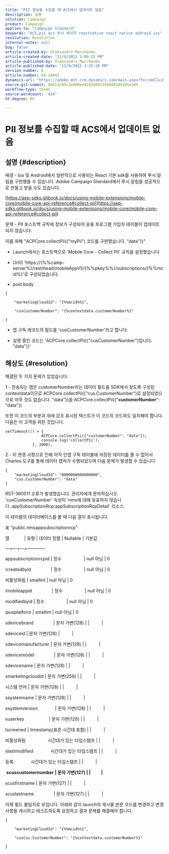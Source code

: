 ```yaml
---
title: "PII 정보를 수집할 때 ACS에서 업데이트 없음"
description: 설명
solution: Campaign
product: Campaign
applies-to: "Campaign Standard"
keywords: "KCS,pii acs 푸시 메시지 reactnative react native android ios"
resolution: Resolution
internal-notes: null
bug: false
article-created-by: Oleksandra Marchenko
article-created-date: "11/9/2022 3:09:25 PM"
article-published-by: Oleksandra Marchenko
article-published-date: "11/9/2022 3:25:28 PM"
version-number: 8
article-number: KA-14941
dynamics-url: "https://adobe-ent.crm.dynamics.com/main.aspx?forceUCI=1&pagetype=entityrecord&etn=knowledgearticle&id=fcaa807e-4060-ed11-9561-6045bd006b25"
source-git-commit: 8dd11c95c1e860ee4182b09235b0d4105165e3d9
workflow-type: tm+mt
source-wordcount: '424'
ht-degree: 0%

---
```


# PII 정보를 수집할 때 ACS에서 업데이트 없음

## 설명 {#description}


배경 - Ios 및 Android에서 일반적으로 사용되는 React 기본 sdk를 사용하여 푸시 알림을 구현했을 수 있습니다. Adobe Campaign Standard에서 푸시 알림을 성공적으로 만들고 받을 수도 있습니다

[https://aep-sdks.gitbook.io/docs/using-mobile-extensions/mobile-core/mobile-core-api-reference#collect-pii](https://aep-sdks.gitbook.io/docs/using-mobile-extensions/mobile-core/mobile-core-api-reference#collect-pii)



문제 - PII 포스트백 규칙에 정보가 구성되어 응용 프로그램 가입자 테이블이 업데이트되지 않습니다.

이를 위해 &quot;ACPCore.collectPii({&quot;myPii&quot;) 코드를 구현했습니다. &quot;data&quot;})&quot;

- Launch에서는 포스트백으로 &#39;Mobile Core - Collect PII&#39; 규칙을 설정했습니다

- Url이 &#39;https://{%%camp-server%}/rest/head/mobileAppV5/{%%pkey%%}/subscriptions/{%%mcid%}&#39;로 구성되었습니다.

- post body


```
{

    "marketingCloudId": "{%%mcid%%}",

    "cusCustomerNumber": "{%contextdata.customerNumber%}"

}
```


- 앱 구독 레코드의 필드를 &#39;cusCustomerNumber&#39;라고 합니다.

- 실행 중인 코드는 &#39;ACPCore.collectPii({&quot;cusCustomerNumber&quot;)입니다. &quot;data&quot;})&#39;


## 해상도 {#resolution}


해결된 두 가지 문제가 있었습니다.



1 - 전송되는 맵은 customerNumber라는 데이터 필드를 SDK에서 찾도록 구성된 contextdata이므로 ACPCore.collectPii({&quot;cus.CustomerNumber&quot;)로 설정되었으므로 아무 것도 없습니다. &quot;data&quot;})을 ACPCore.collectPii({&quot;<b>customerNumber</b>&quot;: &quot;data&quot;})

또한 이 코드의 부분과 위에 강조 표시된 텍스트가 이 코드의 코드와도 일치해야 합니다. 다음은 이 고객을 위한 것입니다.


```
setTimeout(() = {
                ACPCore.collectPii({"customerNumber": "data"});
                console.log('collectPii');
            }, 2000);
```


2 - 이 변경 사항으로 인해 아직 인앱 구독 테이블에 저장된 데이터를 볼 수 없어서 Charles 도구를 통해 데이터 캡처가 수행되었으며 다음 문제가 발생할 수 있습니다


```
{
    "marketingCloudId": "0000000000000000",
    "cus.CustomerNumber": "data"
}
```


RST-360011 오류가 발생했습니다. 관리자에게 문의하십시오.
&#39;cusCustomerNumber&#39; 속성이 &#39;nms에 대해 유효하지 않습니다.:appSubscriptionRcp:appSubscriptionRcpDetail&#39; 리소스.

이 테이블의 데이터베이스를 볼 때 다음 열이 표시됩니다.



표 &quot;public.nmsappsubscriptionrcp&quot;

열            | 유형 | 데이터 정렬 | Nullable | 기본값

—+—+—+————

appsubscriptionrcpid | 정수                  | null 아님 | 0

icreatedbyid                | 정수                  | null 아님 | 0

비활성화됨 | smallint | null 아님 | 0

imobileappid                | 정수                  | null 아님 | 0

modifiedbyid | 정수                  | null 아님 | 0

ipusplatform | smallint | null 아님 | 0

sdevicebrand                | 문자 가변(128) | |          |

sdeviceid | 문자 가변(128) |          |

sdevicemanufacturer | 문자 가변(128) | |          |

sdevicemodel                | 문자 가변(128) | |          |

sdevicename | 문자 가변(128) | |          |

smarketingcloudid | 문자 가변(256) | |          |

시스템 언어 | 문자 가변(128) | |          |

ssystemname | 문자 가변(128) | |          |

ssystemversion              | 문자 가변(128) | |          |

suserkey                    | 문자 가변(128) | |          |

tscreened | timestamp(표준 시간대 포함) | |          |

비활성화됨                  시간대가 있는 타임스탬프 | |          |

slastmodified              시간대가 있는 타임스탬프 | |          |

등록              시간대가 있는 타임스탬프 | |          |

<b> scuscustomernumber | 문자 가변(127) | |          | </b>

scusfirstname | 문자 가변(127) | |          |

scuslastname                | 문자 가변(127) | |          |



이제 필드 불일치로 보입니다. 아래와 같이 launch의 게시물 본문 코드를 변경하고 변경 사항을 게시하고 테스트하도록 요청하고 결과 문제를 해결해야 합니다.


```
{

    "marketingCloudId": "{%%mcid%%}",

    "cusCus.CustomerNumber": "{%contextdata.customerNumber%}"

}
```

